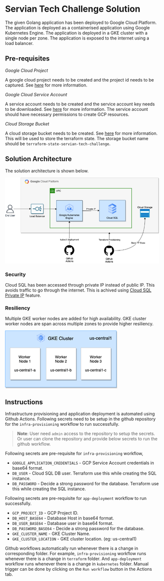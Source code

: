 # Servian Tech Challenge Solution

The given Golang application has been deployed to Google Cloud Platform. The application is deployed as a containerised application using Google Kubernetes Engine. The application is deployed in a GKE cluster with a single node per zone. The application is exposed to the internet using a load balancer.

## Pre-requisites

*Google Cloud Project*

A google cloud project needs to be created and the project id needs to be captured. See [here](https://cloud.google.com/resource-manager/docs/creating-managing-projects) for more information.

*Google Cloud Service Account*

A service account needs to be created and the service account key needs to be downloaded. See [here](https://cloud.google.com/iam/docs/creating-managing-service-accounts) for more information. The service account should have necessary permissions to create GCP resources.

*Cloud Storage Bucket*

A cloud storage bucket needs to be created. See [here](https://cloud.google.com/storage/docs/creating-buckets) for more information. This will be used to store the terraform state. The storage bucket name should be `terraform-state-servian-tech-challenge`. 

## Solution Architecture

The solution architecture is shown below.

![Solution Architecture](images/architecture.png)

### Security

Cloud SQL has been accessed through private IP instead of public IP. This avoids traffic to go through the internet. This is achived using [Cloud SQL Private IP](https://cloud.google.com/sql/docs/mysql/private-ip) feature.

### Resiliency

Multiple GKE worker nodes are added for high availability. GKE cluster worker nodes are span across multiple zones to provide higher resiliency. 

![HA Architecture](images/ha.png)

## Instructions

Infrastructure provisioning and application deployment is automated using Github Actions. Following secrets need to be setup in the github repository for the `infra-provisioning` workflow to run successfully.

> **Note**: User need `admin` access to the repository to setup the secrets. Or user can clone the repository and provide below secrets to run the github workflow.

Following secrets are pre-requisite for `infra-provisioning` workflow,

* `GOOGLE_APPLICATION_CREDENTIALS` - GCP Service Account credentials in base64 format.
* `DB_USER` - Cloud SQL DB user. Terraform use this while creating the SQL instance.
* `DB_PASSWORD` - Decide a strong password for the database. Terraform use this while creating the SQL instance.

Following secrets are pre-requisite for `app-deployment` workflow to run successfully.

* `GCP_PROJECT_ID` - GCP Project ID.
* `DB_HOST_BASE64` - Database Host in base64 format.
* `DB_USER_BASE64` - Database user in base64 format.
* `DB_PASSWORD_BASE64` - Decide a strong password for the database.
* `GKE_CLUSTER_NAME` - GKE Cluster Name.
* `GKE_CLUSTER_LOCATION` - GKE cluster location. (eg: us-central1)

Github workflows automatically run whenever there is a change in corresponding folder. For example, `infra-provisioning` workflow runs whenever there is a change in `terraform` folder. And `app-deployment` workflow runs whenever there is a change in `kubernetes` folder. Manual trigger can be done by clicking on the `Run workflow` button in the Actions tab.

